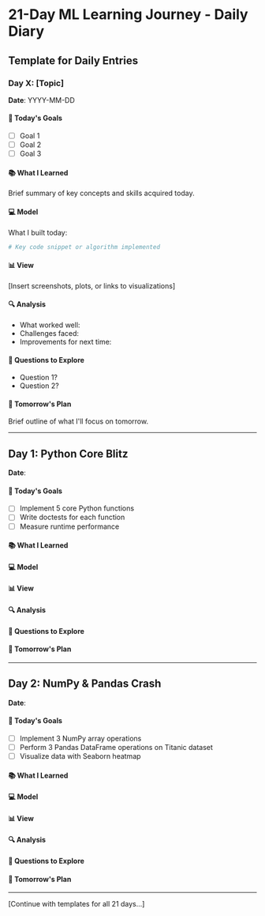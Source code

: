 # 21-Day ML Learning Journey - Daily Diary

## Template for Daily Entries

### Day X: [Topic]
**Date**: YYYY-MM-DD

#### 🎯 Today's Goals
- [ ] Goal 1
- [ ] Goal 2
- [ ] Goal 3

#### 📚 What I Learned
Brief summary of key concepts and skills acquired today.

#### 💻 Model
What I built today:
```python
# Key code snippet or algorithm implemented
```

#### 📊 View
[Insert screenshots, plots, or links to visualizations]

#### 🔍 Analysis
- What worked well:
- Challenges faced:
- Improvements for next time:

#### 📝 Questions to Explore
- Question 1?
- Question 2?

#### 🚀 Tomorrow's Plan
Brief outline of what I'll focus on tomorrow.

---

## Day 1: Python Core Blitz
**Date**: 

#### 🎯 Today's Goals
- [ ] Implement 5 core Python functions
- [ ] Write doctests for each function
- [ ] Measure runtime performance

#### 📚 What I Learned

#### 💻 Model

#### 📊 View

#### 🔍 Analysis

#### 📝 Questions to Explore

#### 🚀 Tomorrow's Plan

---

## Day 2: NumPy & Pandas Crash
**Date**: 

#### 🎯 Today's Goals
- [ ] Implement 3 NumPy array operations
- [ ] Perform 3 Pandas DataFrame operations on Titanic dataset
- [ ] Visualize data with Seaborn heatmap

#### 📚 What I Learned

#### 💻 Model

#### 📊 View

#### 🔍 Analysis

#### 📝 Questions to Explore

#### 🚀 Tomorrow's Plan

---

[Continue with templates for all 21 days...]

